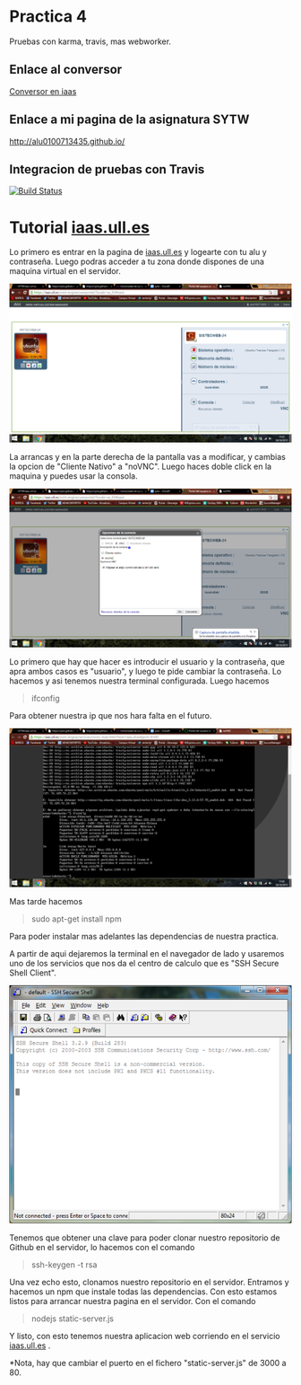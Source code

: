 **Practica 4**
==============


Pruebas con karma, travis, mas webworker.

## Enlace al conversor ##

[Conversor en iaas](http://10.6.128.88:8080/index.html)


## Enlace a mi pagina de la asignatura SYTW ##

http://alu0100713435.github.io/

## Integracion de pruebas con Travis ##

[![Build Status](https://travis-ci.org/alu0100713435/STW_P4.svg?branch=gh-pages)](https://travis-ci.org/alu0100713435/STW_P4)

**Tutorial [iaas.ull.es](iass.ull.es)**
==============

Lo primero es entrar en la pagina de [iaas.ull.es](iass.ull.es) y logearte con tu alu y contraseña. Luego podras acceder a tu zona donde dispones de una maquina virtual en el servidor.

![iaas](Imagenes/iaas.png "titulo")

La arrancas y en la parte derecha de la pantalla vas a modificar, y cambias la opcion de "Cliente Nativo" a "noVNC". Luego haces doble click en la maquina y puedes usar la consola.

![iaas2](Imagenes/iaas2.png "titulo")


Lo primero que hay que hacer es introducir el usuario y la contraseña, que apra ambos casos es "usuario", y luego te pide cambiar la contraseña. Lo hacemos y asi tenemos nuestra terminal configurada. Luego hacemos 

> ifconfig

Para obtener nuestra ip que nos hara falta en el futuro.

![ip](Imagenes/ip.png "titulo")

Mas tarde hacemos 

> sudo apt-get install npm

Para poder instalar mas adelantes las dependencias de nuestra practica. 

A partir de aqui dejaremos la terminal en el navegador de lado y usaremos uno de los servicios que nos da el centro de calculo que es "SSH Secure Shell Client". 

![ssh](Imagenes/ssh.png "titulo")

Tenemos que obtener una clave para poder clonar nuestro repositorio de Github en el servidor, lo hacemos con el comando 

> ssh-keygen -t rsa

Una vez echo esto, clonamos nuestro repositorio en el servidor. Entramos y hacemos un npm que instale todas las dependencias. Con esto estamos listos para arrancar nuestra pagina en el servidor. Con el comando 

> nodejs static-server.js


Y listo, con esto tenemos nuestra aplicacion web corriendo en el servicio [iaas.ull.es](iass.ull.es) .

*Nota, hay que cambiar el puerto en el fichero "static-server.js" de 3000 a 80.